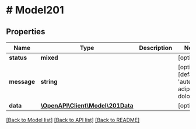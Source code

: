 # # Model201

## Properties

Name | Type | Description | Notes
------------ | ------------- | ------------- | -------------
**status** | **mixed** |  | [optional]
**message** | **string** |  | [optional] [default to 'aute ad adipisicing dolore']
**data** | [**\OpenAPI\Client\Model\201Data**](201Data.md) |  | [optional]

[[Back to Model list]](../../README.md#models) [[Back to API list]](../../README.md#endpoints) [[Back to README]](../../README.md)
